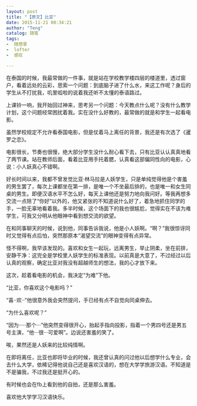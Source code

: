 ```yaml
---
layout: post
title: "【原文】比亚"
date: 2015-11-21 00:34:21
author: "Teng"
catalog: 随笔
tags:
-  随想录
-  lofter
-  感叹

---
```

在泰国的时候，我最常做的一件事，就是站在学校教学楼四层的楼道里，透过窗户，看着远处的云彩，思索一个问题：到底脑子进了什么水，来这工作呢？身后的学生从不打扰我，叽里呱啦的说着我还听不太懂的泰语路过。

上课铃一响，我开始回过神来，思考另一个问题：今天教点什么呢？没有什么教学计划，这个问题经常困扰着我。实在没什么好教的，最常做的就是和学生一起看电影。

虽然学校规定不允许看泰国电影，但是仗着马上离任的背景，我还是有次选了《暹罗之恋》。

电影很长，节奏也很慢，绝大部分学生没什么耐心看下去，只有比亚认认真真地看了两节课。站在教师后面，看着比亚用手托着腮，认真看这部偏同性向的电影，心说：小人妖真心不错啊。

好长时间以来，我都不曾发觉比亚·林马拉是人妖学生，只是单纯觉得他是个害羞的男生罢了，每次上课都坐在第一排，是唯一个不坐最后排的，也是唯一和女生同桌的男生。即便汉语水平不怎么好，每天上课他还是努力地向我问好。等我再想多交流一点除了“你好”以外的，他又紧张的不知道说什么好了，着急地抓住同学的手，一脸无辜地看着我。多半时候，这个场面下的我也很尴尬，觉得实在不该为难学生，可我又分明从他眼神中看到想交流的欲望。

在和同事聊天的时候，说到他，同事告诉我说，他是小人妖啊。“啊？”我很惊讶同时又觉得有点后怕，突然那原本“渴望交流”的眼神变得有点异常。

怪不得啊，我早该发现的。喜欢和女生一起玩，远离男生，举止阴柔，坐在前排，安静干净：这完全是学校里人妖学生的标准表现。以前真是大意了，不过经过以后认真的观察，确定比亚对我没有超越师生的想法，我的心才放下来。

这次，趁着看电影的机会，我决定“为难”下他。

“比亚，你喜欢这个电影吗？”

“喜··欢··”他很意外我会突然提问，手已经有点不自觉向同桌伸去。

“为什么喜欢呢？”

“因为·····那个···”他突然变得很开心，抬起手指向投影，指着一个男四号还是男五号主演，“他···很···可爱啊”。边说还害羞的笑了。

唉，果然还是人妖来的比较纯情啊。

在即将离任，比亚也即将毕业的时候，我还曾认真的问过他以后想学什么专业，会去什么大学，依稀记得他说自己还是喜欢汉语的，想在大学学旅游汉语。不知道是不是骗我，不过我还是挺开心的。

有时候也会在fb上看到他的自拍，还是那么害羞。

喜欢他大学学习汉语快乐。
